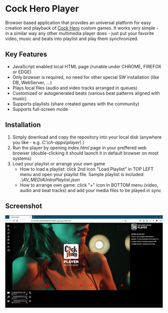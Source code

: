 # Cock Hero Player
Browser based application that provides an universal platform for easy creation and playback of [Cock Hero](https://www.cockhero.info) custom games.
It works very simple - in a similar way any other multimedia player does - just put your favorite video, music and beats into playlist and play them synchronized.
## Key Features
* JavaScript enabled local HTML page (runable under CHROME, FIREFOX or EDGE)
* Only browser is required, no need for other special SW installation (like DB, WebServer, ...)
* Plays local files (audio and video tracks arranged in queues)
* Customized or autogenerated beats (various beat patterns aligned with music)
* Supports playlists (share created games with the community)
* Supports full-screen mode
## Installation
1. Simply download and copy the repository into your local disk (anywhere you like - e.g. *C:\\ch-apps\\player\\* )
1. Run the player by opening *index.html* page in your preffered web browser (double-clicking it should launch it in default browser on most systems)
1. Load your playlist or arrange your own game
   * How to load a playlist: click 2nd icon "Load Playlist" in TOP LEFT menu and open your playlist file. Sample playlist is included: *.\\AV_MEDIA\\IntroPlaylist.json*
   * How to arrange own game: click "+" icon in BOTTOM menu (video, audio and beat tracks) and add your media files to be played in sync
## Screenshot
![Cock Hero Player screenshot](/images/screenshot.jpg)
